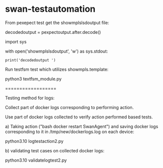 # swan-testautomation

From pexepect test get the showmplslsdoutput file:

decodedoutput = pexpectoutput.after.decode()

import sys

with open('showmplslsdoutput', 'w') as sys.stdout:

    print('decodedoutput ')

Run testfsm test which utilizes showmpls.template:

python3 textfsm_module.py


==================



Testing method for logs: 

Collect part of docker logs corresponding to performing action.

Use part of docker logs collected to verify action performed based tests.



a) Taking action ("bash docker restart SwanAgent")
and saving docker logs corresponding to it in /tmp/new/dockerlogs.log on each device:

python3.10 logtestaction2.py

b) validating test cases on collected docker logs:

python3.10 validatelogtest2.py

